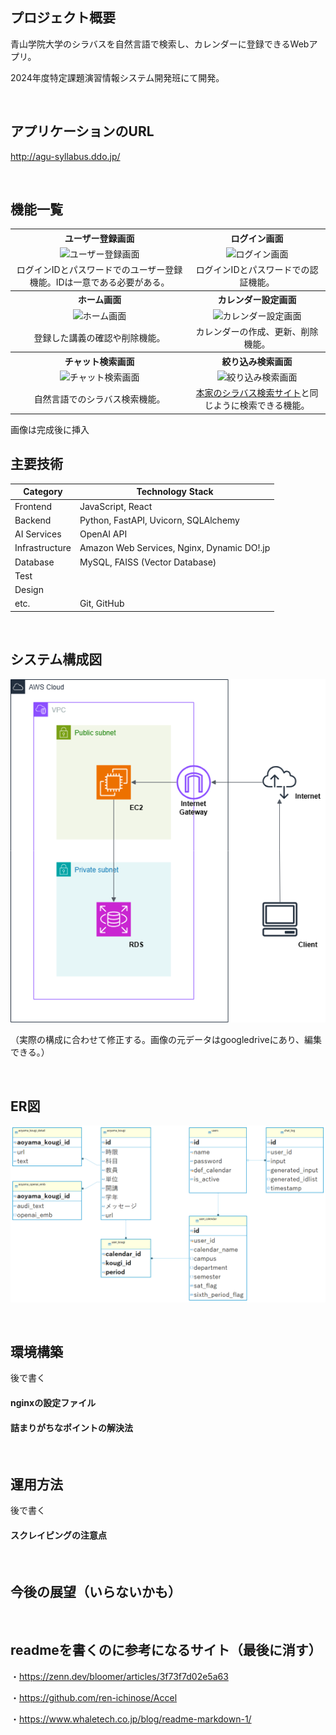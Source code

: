 ##  プロジェクト概要
青山学院大学のシラバスを自然言語で検索し、カレンダーに登録できるWebアプリ。

2024年度特定課題演習情報システム開発班にて開発。

<br />

##  アプリケーションのURL
http://agu-syllabus.ddo.jp/

<br />

##  機能一覧
<table style="width:100%; text-align:center;">
  <tr>
    <th>ユーザー登録画面</th>
    <th>ログイン画面</th>
  </tr>
  <tr>
    <td><img src="" alt="ユーザー登録画面"></td>
    <td><img src="" alt="ログイン画面"></td>
  </tr>
  <tr>
    <td>ログインIDとパスワードでのユーザー登録機能。IDは一意である必要がある。</td>
    <td>ログインIDとパスワードでの認証機能。</td>
  </tr>
  <tr>
    <th>ホーム画面</th>
    <th>カレンダー設定画面</th>
  </tr>
  <tr>
    <td><img src="" alt="ホーム画面"></td>
    <td><img src="" alt="カレンダー設定画面"></td>
  </tr>
  <tr>
    <td>登録した講義の確認や削除機能。</td>
    <td>カレンダーの作成、更新、削除機能。</td>
  </tr>
  <tr>
    <th>チャット検索画面</th>
    <th>絞り込み検索画面</th>
  </tr>
  <tr>
    <td><img src="" alt="チャット検索画面"></td>
    <td><img src="" alt="絞り込み検索画面"></td>
  </tr>
  <tr>
    <td>自然言語でのシラバス検索機能。</td>
    <td><a href="https://syllabus.aoyama.ac.jp/">本家のシラバス検索サイト</a>と同じように検索できる機能。</td>
  </tr>
</table>

画像は完成後に挿入
<br />

##  主要技術
| Category          | Technology Stack                                     |
| ----------------- | --------------------------------------------------   |
| Frontend          | JavaScript, React                                    |
| Backend           | Python, FastAPI, Uvicorn, SQLAlchemy                 |
| AI Services       | OpenAI API                                           |
| Infrastructure    | Amazon Web Services, Nginx, Dynamic DO!.jp           |
| Database          | MySQL, FAISS (Vector Database)                       |
| Test              |                                                      |
| Design            |                                                      |
| etc.              |Git, GitHub                                           |

<br />

##  システム構成図

![システム構成図](/docs/img/awsシステム構成図.png)

（実際の構成に合わせて修正する。画像の元データはgoogledriveにあり、編集できる。）

<br />

##  ER図

![ER構成図](/docs/img/tokuteikadai_ER.png)

<br />

##  環境構築
後で書く
#### nginxの設定ファイル
#### 詰まりがちなポイントの解決法
<br />

##  運用方法
後で書く
#### スクレイピングの注意点
<br />

## 今後の展望（いらないかも）
<br />

## readmeを書くのに参考になるサイト（最後に消す）
・https://zenn.dev/bloomer/articles/3f73f7d02e5a63

・https://github.com/ren-ichinose/Accel

・https://www.whaletech.co.jp/blog/readme-markdown-1/

<br />
